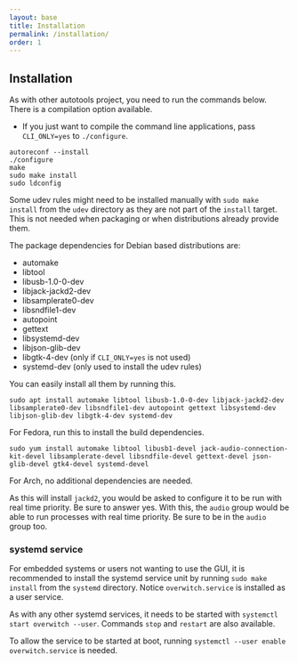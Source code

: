 ```yaml
---
layout: base
title: Installation
permalink: /installation/
order: 1
---
```


## Installation

As with other autotools project, you need to run the commands below. There is a compilation option available.

* If you just want to compile the command line applications, pass `CLI_ONLY=yes` to `./configure`.

```
autoreconf --install
./configure
make
sudo make install
sudo ldconfig
```

Some udev rules might need to be installed manually with `sudo make install` from the `udev` directory as they are not part of the `install` target. This is not needed when packaging or when distributions already provide them.

The package dependencies for Debian based distributions are:
- automake
- libtool
- libusb-1.0-0-dev
- libjack-jackd2-dev
- libsamplerate0-dev
- libsndfile1-dev
- autopoint
- gettext
- libsystemd-dev
- libjson-glib-dev
- libgtk-4-dev (only if `CLI_ONLY=yes` is not used)
- systemd-dev (only used to install the udev rules)

You can easily install all them by running this.

```
sudo apt install automake libtool libusb-1.0-0-dev libjack-jackd2-dev libsamplerate0-dev libsndfile1-dev autopoint gettext libsystemd-dev libjson-glib-dev libgtk-4-dev systemd-dev
```

For Fedora, run this to install the build dependencies.


```
sudo yum install automake libtool libusb1-devel jack-audio-connection-kit-devel libsamplerate-devel libsndfile-devel gettext-devel json-glib-devel gtk4-devel systemd-devel
```

For Arch, no additional dependencies are needed.

As this will install `jackd2`, you would be asked to configure it to be run with real time priority. Be sure to answer yes. With this, the `audio` group would be able to run processes with real time priority. Be sure to be in the `audio` group too.

### systemd service

For embedded systems or users not wanting to use the GUI, it is recommended to install the systemd service unit by running `sudo make install` from the `systemd` directory. Notice `overwitch.service` is installed as a user service.

As with any other systemd services, it needs to be started with `systemctl start overwitch --user`. Commands `stop` and `restart` are also available.

To allow the service to be started at boot, running `systemctl --user enable overwitch.service` is needed.
